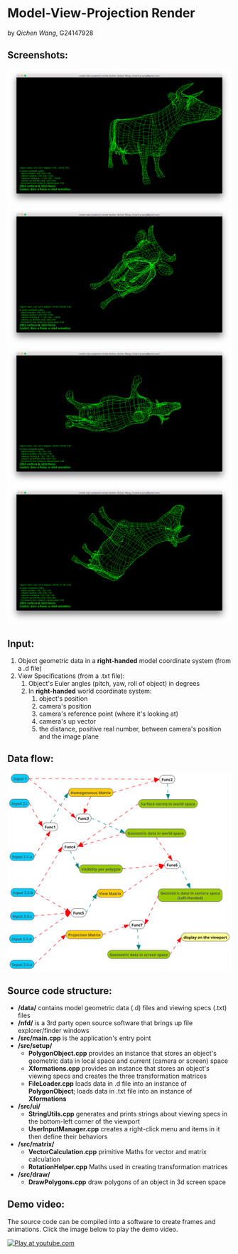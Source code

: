 **Model-View-Projection Render**
================================
by *Qichen Wang*, G24147928

Screenshots:
-----------
![screenshot 1](https://github.com/QichenW/MyRenderDocumentations/blob/master/Lab1/screenshot_1.png "screenshot 1")
![screenshot 2](https://github.com/QichenW/MyRenderDocumentations/blob/master/Lab1/screenshot_2.png "screenshot 2")
![screenshot 3](https://github.com/QichenW/MyRenderDocumentations/blob/master/Lab1/screenshot_3.png "screenshot 3")
![screenshot 4](https://github.com/QichenW/MyRenderDocumentations/blob/master/Lab1/screenshot_4.png "screenshot 4")

Input:
-----
   1. Object geometric data in a **right-handed** model coordinate system (from a .d file)
   2. View Specifications (from a .txt file):
      1. Object's Euler angles (pitch, yaw, roll of object) in degrees
      2. In **right-handed** world coordinate system:
         1. object's position
         2. camera's position
         3. camera's reference point (where it's looking at)
         4. camera's up vector
         5. the distance, positive real number, between camera's position and the image plane 

Data flow:
---------
![flow chart](https://github.com/QichenW/MyRenderDocumentations/blob/master/Lab1/data_flow.png "Data flow chart of the software")

Source code structure:
----------------------
  * **/data/** contains model geometric data (.d) files and viewing specs (.txt) files
  * **/nfd/** is a 3rd party open source software that brings up file explorer/finder windows
  * **/src/main.cpp** is the application's entry point
  * **/src/setup/**
    * **PolygonObject.cpp** provides an instance that stores an object's geometric data in local space and current (camera or screen) space
    * **Xformations.cpp** provides an instance that stores an object's viewing specs and creates the three transformation matrices
    * **FileLoader.cpp** loads data in .d file into an instance of **PolygonObject**; loads data in .txt file into an instance of **Xformations**
  * **/src/ui/**  
    * **StringUtils.cpp** generates and prints strings about viewing specs in the bottom-left corner of the viewport
    * **UserInputManager.cpp** creates a right-click menu and items in it then define their behaviors
  * **/src/matrix/**  
    * **VectorCalculation.cpp** primitive Maths for vector and matrix calculation 
    * **RotationHelper.cpp** Maths used in creating transformation matrices
  * **/src/draw/**  
    * **DrawPolygons.cpp** draw polygons of an object in 3d screen space
    

Demo video:
---------
The source code can be compiled into a software to create frames and animations. 
Click the image below to play the demo video.

[![Play at youtube.com](https://img.youtube.com/vi/fFu08kVndPQ/0.jpg "Play at youtube.com")](https://youtu.be/fFu08kVndPQ)
